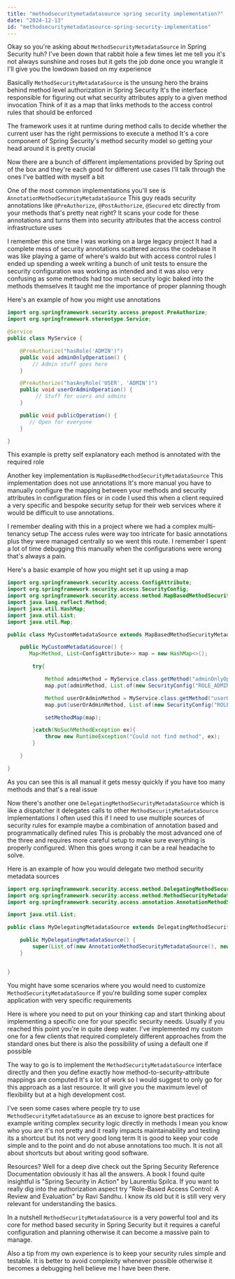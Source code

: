 ```yaml
---
title: "methodsecuritymetadatasource spring security implementation?"
date: "2024-12-13"
id: "methodsecuritymetadatasource-spring-security-implementation"
---
```


Okay so you're asking about `MethodSecurityMetadataSource` in Spring Security huh? I've been down that rabbit hole a few times let me tell you it's not always sunshine and roses but it gets the job done once you wrangle it I'll give you the lowdown based on my experience

Basically `MethodSecurityMetadataSource` is the unsung hero the brains behind method level authorization in Spring Security It's the interface responsible for figuring out what security attributes apply to a given method invocation Think of it as a map that links methods to the access control rules that should be enforced

The framework uses it at runtime during method calls to decide whether the current user has the right permissions to execute a method It's a core component of Spring Security's method security model so getting your head around it is pretty crucial

Now there are a bunch of different implementations provided by Spring out of the box and they're each good for different use cases I'll talk through the ones I've battled with myself a bit

One of the most common implementations you'll see is `AnnotationMethodSecurityMetadataSource` This guy reads security annotations like `@PreAuthorize`, `@PostAuthorize`, `@Secured` etc directly from your methods that's pretty neat right? It scans your code for these annotations and turns them into security attributes that the access control infrastructure uses

I remember this one time I was working on a large legacy project It had a complete mess of security annotations scattered across the codebase It was like playing a game of where's waldo but with access control rules I ended up spending a week writing a bunch of unit tests to ensure the security configuration was working as intended and it was also very confusing as some methods had too much security logic baked into the methods themselves It taught me the importance of proper planning though

Here's an example of how you might use annotations

```java
import org.springframework.security.access.prepost.PreAuthorize;
import org.springframework.stereotype.Service;

@Service
public class MyService {

    @PreAuthorize("hasRole('ADMIN')")
    public void adminOnlyOperation() {
        // Admin stuff goes here
    }

    @PreAuthorize("hasAnyRole('USER', 'ADMIN')")
    public void userOrAdminOperation() {
         // Stuff for users and admins
    }

    public void publicOperation() {
       // Open for everyone
    }

}
```

This example is pretty self explanatory each method is annotated with the required role

Another key implementation is `MapBasedMethodSecurityMetadataSource` This implementation does not use annotations It's more manual you have to manually configure the mapping between your methods and security attributes in configuration files or in code I used this when a client required a very specific and bespoke security setup for their web services where it would be difficult to use annotations.

I remember dealing with this in a project where we had a complex multi-tenancy setup The access rules were way too intricate for basic annotations plus they were managed centrally so we went this route. I remember I spent a lot of time debugging this manually when the configurations were wrong that's always a pain.

Here's a basic example of how you might set it up using a map

```java
import org.springframework.security.access.ConfigAttribute;
import org.springframework.security.access.SecurityConfig;
import org.springframework.security.access.method.MapBasedMethodSecurityMetadataSource;
import java.lang.reflect.Method;
import java.util.HashMap;
import java.util.List;
import java.util.Map;

public class MyCustomMetadataSource extends MapBasedMethodSecurityMetadataSource {

    public MyCustomMetadataSource() {
       Map<Method, List<ConfigAttribute>> map = new HashMap<>();

        try{

            Method adminMethod = MyService.class.getMethod("adminOnlyOperation");
            map.put(adminMethod, List.of(new SecurityConfig("ROLE_ADMIN")));

            Method userOrAdminMethod = MyService.class.getMethod("userOrAdminOperation");
            map.put(userOrAdminMethod, List.of(new SecurityConfig("ROLE_USER"), new SecurityConfig("ROLE_ADMIN")));

            setMethodMap(map);

        }catch(NoSuchMethodException ex){
            throw new RuntimeException("Could not find method", ex);
        }

    }

}
```

As you can see this is all manual it gets messy quickly if you have too many methods and that's a real issue

Now there's another one `DelegatingMethodSecurityMetadataSource` which is like a dispatcher it delegates calls to other `MethodSecurityMetadataSource` implementations I often used this if I need to use multiple sources of security rules for example maybe a combination of annotation based and programmatically defined rules This is probably the most advanced one of the three and requires more careful setup to make sure everything is properly configured. When this goes wrong it can be a real headache to solve.

Here is an example of how you would delegate two method security metadata sources

```java
import org.springframework.security.access.method.DelegatingMethodSecurityMetadataSource;
import org.springframework.security.access.method.MethodSecurityMetadataSource;
import org.springframework.security.access.annotation.AnnotationMethodSecurityMetadataSource;

import java.util.List;

public class MyDelegatingMetadataSource extends DelegatingMethodSecurityMetadataSource{

    public MyDelegatingMetadataSource() {
        super(List.of(new AnnotationMethodSecurityMetadataSource(), new MyCustomMetadataSource() ));
    }


}
```

You might have some scenarios where you would need to customize `MethodSecurityMetadataSource` if you're building some super complex application with very specific requirements

Here is where you need to put on your thinking cap and start thinking about implementing a specific one for your specific security needs. Usually if you reached this point you're in quite deep water. I've implemented my custom one for a few clients that required completely different approaches from the standard ones but there is also the possibility of using a default one if possible

The way to go is to implement the `MethodSecurityMetadataSource` interface directly and then you define exactly how method-to-security-attribute mappings are computed It's a lot of work so I would suggest to only go for this approach as a last resource. It will give you the maximum level of flexibility but at a high development cost.

I've seen some cases where people try to use `MethodSecurityMetadataSource` as an excuse to ignore best practices for example writing complex security logic directly in methods I mean you know who you are it's not pretty and it really impacts maintainability and testing its a shortcut but its not very good long term It is good to keep your code simple and to the point and do not abuse annotations too much. It is not all about shortcuts but about writing good software.

Resources? Well for a deep dive check out the Spring Security Reference Documentation obviously it has all the answers. A book I found quite insightful is "Spring Security in Action" by Laurentiu Spilca. If you want to really dig into the authorization aspect try "Role-Based Access Control: A Review and Evaluation" by Ravi Sandhu. I know its old but it is still very very relevant for understanding the basics.

In a nutshell `MethodSecurityMetadataSource` is a very powerful tool and its core for method based security in Spring Security but it requires a careful configuration and planning otherwise it can become a massive pain to manage.

Also a tip from my own experience is to keep your security rules simple and testable. It is better to avoid complexity whenever possible otherwise it becomes a debugging hell believe me I have been there.
